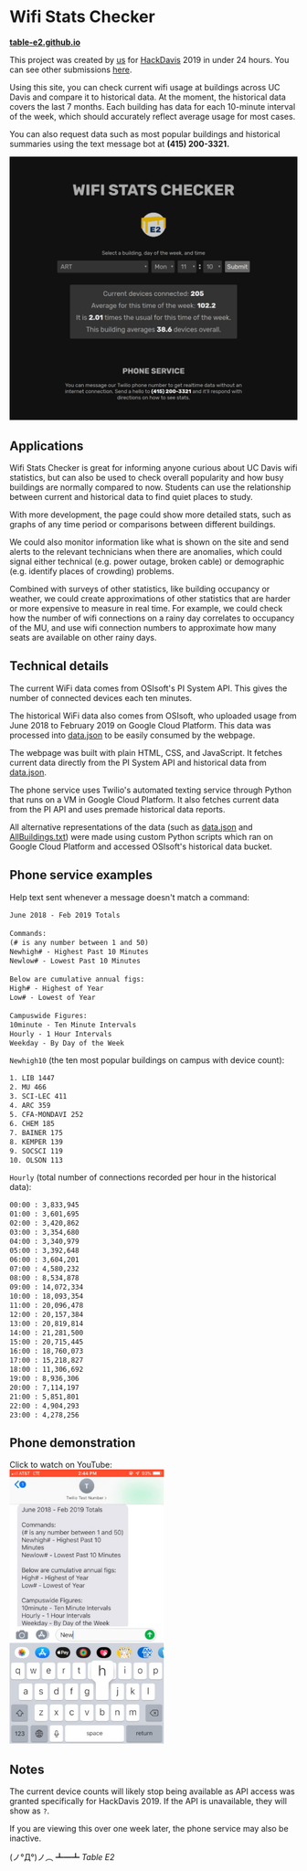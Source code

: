 # Wifi Stats Checker

**[table-e2.github.io](https://table-e2.github.io/)**

This project was created by [us](https://github.com/table-e2/table-e2.github.io/graphs/contributors) for [HackDavis](https://hackdavis.io/) 2019 in under 24 hours. You can see other submissions [here](https://hackdavis2019.devpost.com/submissions).

Using this site, you can check current wifi usage at buildings across UC Davis and compare it to historical data. At the moment, the historical data covers the last 7 months. Each building has data for each 10-minute interval of the week, which should accurately reflect average usage for most cases.

You can also request data such as most popular buildings and historical summaries using the text message bot at **(415) 200-3321.**

![Screenshot](images/screenshot.png)

## Applications

Wifi Stats Checker is great for informing anyone curious about UC Davis wifi statistics, but can also be used to check overall popularity and how busy buildings are normally compared to now. Students can use the relationship between current and historical data to find quiet places to study.

With more development, the page could show more detailed stats, such as graphs of any time period or comparisons between different buildings.

We could also monitor information like what is shown on the site and send alerts to the relevant technicians when there are anomalies, which could signal either technical (e.g. power outage, broken cable) or demographic (e.g. identify places of crowding) problems.

Combined with surveys of other statistics, like building occupancy or weather, we could create approximations of other statistics that are harder or more expensive to measure in real time. For example, we could check how the number of wifi connections on a rainy day correlates to occupancy of the MU, and use wifi connection numbers to approximate how many seats are available on other rainy days.

## Technical details

The current WiFi data comes from OSIsoft's PI System API. This gives the number of connected devices each ten minutes.

The historical WiFi data also comes from OSIsoft, who uploaded usage from June 2018 to February 2019 on Google Cloud Platform. This data was processed into [data.json](data.json) to be easily consumed by the webpage.

The webpage was built with plain HTML, CSS, and JavaScript. It fetches current data directly from the PI System API and historical data from [data.json](data.json).

The phone service uses Twilio's automated texting service through Python that runs on a VM in Google Cloud Platform. It also fetches current data from the PI API and uses premade historical data reports.

All alternative representations of the data (such as [data.json](data.json) and [AllBuildings.txt](twilio/AllBuildings.txt)) were made using custom Python scripts which ran on Google Cloud Platform and accessed OSIsoft's historical data bucket.

## Phone service examples

Help text sent whenever a message doesn't match a command:

```text
June 2018 - Feb 2019 Totals

Commands:
(# is any number between 1 and 50)
Newhigh# - Highest Past 10 Minutes
Newlow# - Lowest Past 10 Minutes

Below are cumulative annual figs:
High# - Highest of Year
Low# - Lowest of Year

Campuswide Figures:
10minute - Ten Minute Intervals
Hourly - 1 Hour Intervals
Weekday - By Day of the Week
```

`Newhigh10` (the ten most popular buildings on campus with device count):

```text
1. LIB 1447
2. MU 466
3. SCI-LEC 411
4. ARC 359
5. CFA-MONDAVI 252
6. CHEM 185
7. BAINER 175
8. KEMPER 139
9. SOCSCI 119
10. OLSON 113
```

`Hourly` (total number of connections recorded per hour in the historical data):

```text
00:00 : 3,833,945
01:00 : 3,601,695
02:00 : 3,420,862
03:00 : 3,354,680
04:00 : 3,340,979
05:00 : 3,392,648
06:00 : 3,604,201
07:00 : 4,580,232
08:00 : 8,534,878
09:00 : 14,072,334
10:00 : 18,093,354
11:00 : 20,096,478
12:00 : 20,157,384
13:00 : 20,819,814
14:00 : 21,281,500
15:00 : 20,715,445
16:00 : 18,760,073
17:00 : 15,218,827
18:00 : 11,306,692
19:00 : 8,936,306
20:00 : 7,114,197
21:00 : 5,851,801
22:00 : 4,904,293
23:00 : 4,278,256
```

## Phone demonstration

Click to watch on YouTube:  
[<img src="images/thumbnail.jpg" alt="thumb" height="480" />](http://www.youtube.com/watch?v=bjtbVyUBv4w)

## Notes

The current device counts will likely stop being available as API access was granted specifically for HackDavis 2019. If the API is unavailable, they will show as `?`.

If you are viewing this over one week later, the phone service may also be inactive.

(ノ°Д°)ノ︵ ┻━┻ *Table E2*
